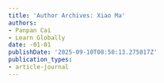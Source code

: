 ```yaml
---
title: 'Author Archives: Xiao Ma'
authors:
- Panpan Cai
- Learn Globally
date: -01-01
publishDate: '2025-09-10T08:50:13.275817Z'
publication_types:
- article-journal
---
```

